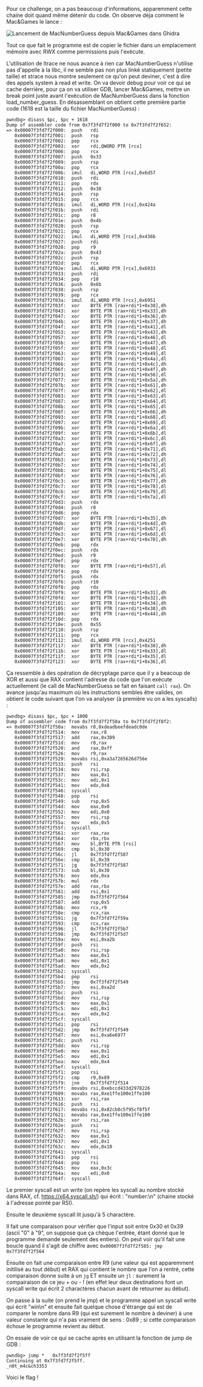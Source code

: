Pour ce challenge, on a pas beaucoup d'informations, apparemment cette chaine doit quand même détenir du code. On observe déja comment le Mac&Games le lance :

![Lancement de MacNumberGuess depuis Mac&Games dans Ghidra](images_WU/lancement_dans_ghidra.png)

Tout ce que fait le programme est de copier le fichier dans un emplacement mémoire avec RWX comme permissions puis l'exécute.

L'utilisation de ltrace ne nous avance à rien car MacNumberGuess n'utilise pas d'appelle à la libc, il ne semble pas non plus linké statiquement (petite taille) et strace nous montre seulement ce qu'on peut deviner, c'est à dire des appels system à read et write. On va devoir debug pour voir ce qui se cache derrière, pour ça on va utiliser GDB, lancer Mac&Games, mettre un break point juste avant l'exécution de MacNumberGuess dans la fonction load_number_guess. En désassemblant on obtient cette première partie code (1618 est la taille du fichier MacNumberGuess) :

```
pwndbg> disass $pc, $pc + 1618
Dump of assembler code from 0x7f3fd7f2f000 to 0x7f3fd7f2f652:
=> 0x00007f3fd7f2f000:	push   rdi
   0x00007f3fd7f2f001:	push   rsp
   0x00007f3fd7f2f002:	pop    rcx
   0x00007f3fd7f2f003:	xor    rdi,QWORD PTR [rcx]
   0x00007f3fd7f2f006:	pop    rcx
   0x00007f3fd7f2f007:	push   0x33
   0x00007f3fd7f2f009:	push   rsp
   0x00007f3fd7f2f00a:	pop    rcx
   0x00007f3fd7f2f00b:	imul   di,WORD PTR [rcx],0x6d57
   0x00007f3fd7f2f010:	push   rdi
   0x00007f3fd7f2f011:	pop    rdx
   0x00007f3fd7f2f012:	push   0x38
   0x00007f3fd7f2f014:	push   rsp
   0x00007f3fd7f2f015:	pop    rcx
   0x00007f3fd7f2f016:	imul   di,WORD PTR [rcx],0x424a
   0x00007f3fd7f2f01b:	push   rdi
   0x00007f3fd7f2f01c:	pop    r8
   0x00007f3fd7f2f01e:	push   0x4b
   0x00007f3fd7f2f020:	push   rsp
   0x00007f3fd7f2f021:	pop    rcx
   0x00007f3fd7f2f022:	imul   di,WORD PTR [rcx],0x436b
   0x00007f3fd7f2f027:	push   rdi
   0x00007f3fd7f2f028:	pop    r9
   0x00007f3fd7f2f02a:	push   0x43
   0x00007f3fd7f2f02c:	push   rsp
   0x00007f3fd7f2f02d:	pop    rcx
   0x00007f3fd7f2f02e:	imul   di,WORD PTR [rcx],0x6933
   0x00007f3fd7f2f033:	push   rdi
   0x00007f3fd7f2f034:	pop    r10
   0x00007f3fd7f2f036:	push   0x6b
   0x00007f3fd7f2f038:	push   rsp
   0x00007f3fd7f2f039:	pop    rcx
   0x00007f3fd7f2f03a:	imul   di,WORD PTR [rcx],0x6951
   0x00007f3fd7f2f03f:	xor    BYTE PTR [rax+rdi*1+0x30],dh
   0x00007f3fd7f2f043:	xor    BYTE PTR [rax+rdi*1+0x33],dh
   0x00007f3fd7f2f047:	xor    BYTE PTR [rax+rdi*1+0x36],dh
   0x00007f3fd7f2f04b:	xor    BYTE PTR [rax+rdi*1+0x37],dh
   0x00007f3fd7f2f04f:	xor    BYTE PTR [rax+rdi*1+0x41],dl
   0x00007f3fd7f2f053:	xor    BYTE PTR [rax+rdi*1+0x43],dh
   0x00007f3fd7f2f057:	xor    BYTE PTR [rax+rdi*1+0x46],dl
   0x00007f3fd7f2f05b:	xor    BYTE PTR [rax+rdi*1+0x47],dh
   0x00007f3fd7f2f05f:	xor    BYTE PTR [rax+rdi*1+0x48],dl
   0x00007f3fd7f2f063:	xor    BYTE PTR [rax+rdi*1+0x49],dl
   0x00007f3fd7f2f067:	xor    BYTE PTR [rax+rdi*1+0x4a],dl
   0x00007f3fd7f2f06b:	xor    BYTE PTR [rax+rdi*1+0x4c],dh
   0x00007f3fd7f2f06f:	xor    BYTE PTR [rax+rdi*1+0x4f],dh
   0x00007f3fd7f2f073:	xor    BYTE PTR [rax+rdi*1+0x56],dl
   0x00007f3fd7f2f077:	xor    BYTE PTR [rax+rdi*1+0x5a],dh
   0x00007f3fd7f2f07b:	xor    BYTE PTR [rax+rdi*1+0x61],dh
   0x00007f3fd7f2f07f:	xor    BYTE PTR [rax+rdi*1+0x62],dl
   0x00007f3fd7f2f083:	xor    BYTE PTR [rax+rdi*1+0x63],dl
   0x00007f3fd7f2f087:	xor    BYTE PTR [rax+rdi*1+0x64],dl
   0x00007f3fd7f2f08b:	xor    BYTE PTR [rax+rdi*1+0x65],dl
   0x00007f3fd7f2f08f:	xor    BYTE PTR [rax+rdi*1+0x66],dh
   0x00007f3fd7f2f093:	xor    BYTE PTR [rax+rdi*1+0x68],dl
   0x00007f3fd7f2f097:	xor    BYTE PTR [rax+rdi*1+0x69],dl
   0x00007f3fd7f2f09b:	xor    BYTE PTR [rax+rdi*1+0x6a],dl
   0x00007f3fd7f2f09f:	xor    BYTE PTR [rax+rdi*1+0x6b],dl
   0x00007f3fd7f2f0a3:	xor    BYTE PTR [rax+rdi*1+0x6c],dl
   0x00007f3fd7f2f0a7:	xor    BYTE PTR [rax+rdi*1+0x6f],dh
   0x00007f3fd7f2f0ab:	xor    BYTE PTR [rax+rdi*1+0x71],dl
   0x00007f3fd7f2f0af:	xor    BYTE PTR [rax+rdi*1+0x72],dh
   0x00007f3fd7f2f0b3:	xor    BYTE PTR [rax+rdi*1+0x73],dl
   0x00007f3fd7f2f0b7:	xor    BYTE PTR [rax+rdi*1+0x74],dl
   0x00007f3fd7f2f0bb:	xor    BYTE PTR [rax+rdi*1+0x75],dl
   0x00007f3fd7f2f0bf:	xor    BYTE PTR [rax+rdi*1+0x76],dl
   0x00007f3fd7f2f0c3:	xor    BYTE PTR [rax+rdi*1+0x77],dh
   0x00007f3fd7f2f0c7:	xor    BYTE PTR [rax+rdi*1+0x78],dl
   0x00007f3fd7f2f0cb:	xor    BYTE PTR [rax+rdi*1+0x79],dl
   0x00007f3fd7f2f0cf:	xor    BYTE PTR [rax+rdi*1+0x7a],dl
   0x00007f3fd7f2f0d3:	push   rdx
   0x00007f3fd7f2f0d4:	push   r8
   0x00007f3fd7f2f0d6:	pop    rdx
   0x00007f3fd7f2f0d7:	xor    BYTE PTR [rax+rdi*1+0x35],dh
   0x00007f3fd7f2f0db:	xor    BYTE PTR [rax+rdi*1+0x4d],dh
   0x00007f3fd7f2f0df:	xor    BYTE PTR [rax+rdi*1+0x67],dl
   0x00007f3fd7f2f0e3:	xor    BYTE PTR [rax+rdi*1+0x6d],dl
   0x00007f3fd7f2f0e7:	xor    BYTE PTR [rax+rdi*1+0x70],dh
   0x00007f3fd7f2f0eb:	pop    rdx
   0x00007f3fd7f2f0ec:	push   rdx
   0x00007f3fd7f2f0ed:	push   r9
   0x00007f3fd7f2f0ef:	pop    rdx
   0x00007f3fd7f2f0f0:	xor    BYTE PTR [rax+rdi*1+0x57],dl
   0x00007f3fd7f2f0f4:	pop    rdx
   0x00007f3fd7f2f0f5:	push   rdx
   0x00007f3fd7f2f0f6:	push   r10
   0x00007f3fd7f2f0f8:	pop    rdx
   0x00007f3fd7f2f0f9:	xor    BYTE PTR [rax+rdi*1+0x31],dh
   0x00007f3fd7f2f0fd:	xor    BYTE PTR [rax+rdi*1+0x32],dh
   0x00007f3fd7f2f101:	xor    BYTE PTR [rax+rdi*1+0x34],dh
   0x00007f3fd7f2f105:	xor    BYTE PTR [rax+rdi*1+0x38],dh
   0x00007f3fd7f2f109:	xor    BYTE PTR [rax+rdi*1+0x44],dh
   0x00007f3fd7f2f10d:	pop    rdx
   0x00007f3fd7f2f10e:	push   0x55
   0x00007f3fd7f2f110:	push   rsp
   0x00007f3fd7f2f111:	pop    rcx
   0x00007f3fd7f2f112:	imul   di,WORD PTR [rcx],0x4251
   0x00007f3fd7f2f117:	xor    BYTE PTR [rax+rdi*1+0x30],dh
   0x00007f3fd7f2f11b:	xor    BYTE PTR [rax+rdi*1+0x33],dl
   0x00007f3fd7f2f11f:	xor    BYTE PTR [rax+rdi*1+0x35],dl
   0x00007f3fd7f2f123:	xor    BYTE PTR [rax+rdi*1+0x36],dl
```

Ça ressemble à des opération de décryptage parce que il y a beacoup de XOR et aussi que RAX contient l'adresse du code que l'on exécute actuellement (le call de MacNumberGuess se fait en faisant `call rax`). On avance jusqu'au maximum où les instructions sembles être valides, on obtient le code suivant que l'on va analyser (à première vu on a les syscalls) :

```
pwndbg> disass $pc, $pc + 1000
Dump of assembler code from 0x7f3fd7f2f50a to 0x7f3fd7f2f8f2:
=> 0x00007f3fd7f2f50a:	movabs r8,0xdeadbeefdeadc0de
   0x00007f3fd7f2f514:	mov    rax,r8
   0x00007f3fd7f2f517:	add    rax,0x309
   0x00007f3fd7f2f51d:	mov    r8,rax
   0x00007f3fd7f2f520:	and    rax,0xff
   0x00007f3fd7f2f526:	mov    r9,rax
   0x00007f3fd7f2f529:	movabs rsi,0xa3a7265626d756e
   0x00007f3fd7f2f533:	push   rsi
   0x00007f3fd7f2f534:	mov    rsi,rsp
   0x00007f3fd7f2f537:	mov    eax,0x1
   0x00007f3fd7f2f53c:	mov    edi,0x1
   0x00007f3fd7f2f541:	mov    edx,0x8
   0x00007f3fd7f2f546:	syscall
   0x00007f3fd7f2f548:	pop    rsi
   0x00007f3fd7f2f549:	sub    rsp,0x5
   0x00007f3fd7f2f54d:	mov    eax,0x0
   0x00007f3fd7f2f552:	mov    edi,0x0
   0x00007f3fd7f2f557:	mov    rsi,rsp
   0x00007f3fd7f2f55a:	mov    edx,0x5
   0x00007f3fd7f2f55f:	syscall
   0x00007f3fd7f2f561:	xor    rax,rax
   0x00007f3fd7f2f564:	xor    rbx,rbx
   0x00007f3fd7f2f567:	mov    bl,BYTE PTR [rsi]
   0x00007f3fd7f2f569:	cmp    bl,0x30
   0x00007f3fd7f2f56c:	jl     0x7f3fd7f2f587
   0x00007f3fd7f2f56e:	cmp    bl,0x39
   0x00007f3fd7f2f571:	jg     0x7f3fd7f2f587
   0x00007f3fd7f2f573:	sub    bl,0x30
   0x00007f3fd7f2f576:	mov    edx,0xa
   0x00007f3fd7f2f57b:	mul    rdx
   0x00007f3fd7f2f57e:	add    rax,rbx
   0x00007f3fd7f2f581:	add    rsi,0x1
   0x00007f3fd7f2f585:	jmp    0x7f3fd7f2f564
   0x00007f3fd7f2f587:	add    rsp,0x5
   0x00007f3fd7f2f58b:	mov    rcx,r9
   0x00007f3fd7f2f58e:	cmp    rcx,rax
   0x00007f3fd7f2f591:	jg     0x7f3fd7f2f59a
   0x00007f3fd7f2f593:	cmp    rcx,rax
   0x00007f3fd7f2f596:	jl     0x7f3fd7f2f5b7
   0x00007f3fd7f2f598:	jmp    0x7f3fd7f2f5d7
   0x00007f3fd7f2f59a:	mov    esi,0xa2b
   0x00007f3fd7f2f59f:	push   rsi
   0x00007f3fd7f2f5a0:	mov    rsi,rsp
   0x00007f3fd7f2f5a3:	mov    eax,0x1
   0x00007f3fd7f2f5a8:	mov    edi,0x1
   0x00007f3fd7f2f5ad:	mov    edx,0x2
   0x00007f3fd7f2f5b2:	syscall
   0x00007f3fd7f2f5b4:	pop    rsi
   0x00007f3fd7f2f5b5:	jmp    0x7f3fd7f2f549
   0x00007f3fd7f2f5b7:	mov    esi,0xa2d
   0x00007f3fd7f2f5bc:	push   rsi
   0x00007f3fd7f2f5bd:	mov    rsi,rsp
   0x00007f3fd7f2f5c0:	mov    eax,0x1
   0x00007f3fd7f2f5c5:	mov    edi,0x1
   0x00007f3fd7f2f5ca:	mov    edx,0x2
   0x00007f3fd7f2f5cf:	syscall
   0x00007f3fd7f2f5d1:	pop    rsi
   0x00007f3fd7f2f5d2:	jmp    0x7f3fd7f2f549
   0x00007f3fd7f2f5d7:	mov    esi,0xa6e6977
   0x00007f3fd7f2f5dc:	push   rsi
   0x00007f3fd7f2f5dd:	mov    rsi,rsp
   0x00007f3fd7f2f5e0:	mov    eax,0x1
   0x00007f3fd7f2f5e5:	mov    edi,0x1
   0x00007f3fd7f2f5ea:	mov    edx,0x4
   0x00007f3fd7f2f5ef:	syscall
   0x00007f3fd7f2f5f1:	pop    rsi
   0x00007f3fd7f2f5f2:	cmp    r9,0x89
   0x00007f3fd7f2f5f9:	jne    0x7f3fd7f2f514
   0x00007f3fd7f2f5ff:	movabs rsi,0xebccd433d2978226
   0x00007f3fd7f2f609:	movabs rax,0xe1ffe100e1ffe100
   0x00007f3fd7f2f613:	xor    rsi,rax
   0x00007f3fd7f2f616:	push   rsi
   0x00007f3fd7f2f617:	movabs rsi,0x82cb8c5f95cf8f5f
   0x00007f3fd7f2f621:	movabs rax,0xe1ffe100e1ffe100
   0x00007f3fd7f2f62b:	xor    rsi,rax
   0x00007f3fd7f2f62e:	push   rsi
   0x00007f3fd7f2f62f:	mov    rsi,rsp
   0x00007f3fd7f2f632:	mov    eax,0x1
   0x00007f3fd7f2f637:	mov    edi,0x1
   0x00007f3fd7f2f63c:	mov    edx,0x10
   0x00007f3fd7f2f641:	syscall
   0x00007f3fd7f2f643:	pop    rsi
   0x00007f3fd7f2f644:	pop    rsi
   0x00007f3fd7f2f645:	mov    eax,0x3c
   0x00007f3fd7f2f64a:	mov    edi,0x0
   0x00007f3fd7f2f64f:	syscall
```

Le premier syscall est un write (on repère les syscall au nombre stocké dans RAX, cf. https://x64.syscall.sh/) qui écrit : "number:\n" (chaine stocké à l'adresse pointé par RSI).

Ensuite le deuxième syscall lit jusqu'à 5 charactère.

Il fait une comparaison pour vérifier que l'input soit entre 0x30 et 0x39 (ascii "0" à "9", on suppose que ça chèque l'entrée, étant donné que le programme demande seulement des entiers). On peut voir qu'il fait une boucle quand il s'agit de chiffre avec `0x00007f3fd7f2f585:	jmp    0x7f3fd7f2f564`

Ensuite on fait une comparaison entre R9 (une valeur qui est apparemment initilisé au tout début) et RAX qui contient le nombre que l'on a rentré, cette comparaison donne suite à un `jg` ET ensuite un `jl` : surement la compairaison de ce jeu + ou - ! (en effet leur deux destinations font un syscall write qui écrit 2 charactères chacun avant de retourner au début).

On passe à la suite (on prend le jmp) et le programme appel un syscall write qui écrit "win\n" et ensuite fait quelque chose d'étrange qui est de comparer le nombre dans R9 (qui est surement le nombre à deviner) à une valeur constante qui n'a pas vraiment de sens : 0x89 ; si cette comparaison échoue le programme revient au début.

On essaie de voir ce qui se cache après en utilisant la fonction de jump de GDB :

```
pwndbg> jump *   0x7f3fd7f2f5ff
Continuing at 0x7f3fd7f2f5ff.
_n0t_m4c&ch3353
```

Voici le flag !
